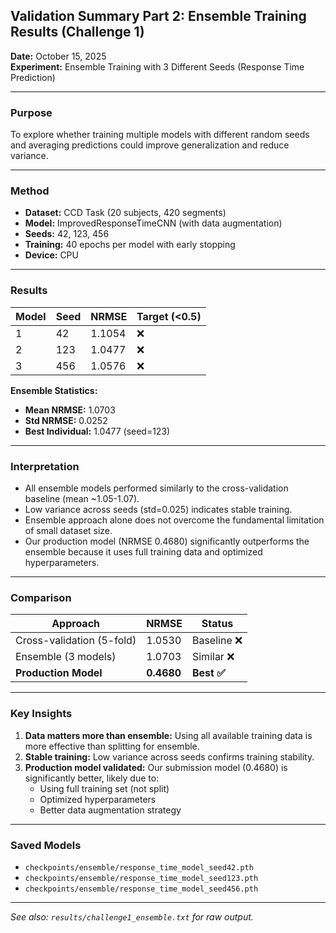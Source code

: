 ## Validation Summary Part 2: Ensemble Training Results (Challenge 1)

**Date:** October 15, 2025  
**Experiment:** Ensemble Training with 3 Different Seeds (Response Time Prediction)

---

### Purpose
To explore whether training multiple models with different random seeds and averaging predictions could improve generalization and reduce variance.

---

### Method
- **Dataset:** CCD Task (20 subjects, 420 segments)
- **Model:** ImprovedResponseTimeCNN (with data augmentation)
- **Seeds:** 42, 123, 456
- **Training:** 40 epochs per model with early stopping
- **Device:** CPU

---

### Results

| Model | Seed | NRMSE  | Target (<0.5) |
|-------|------|--------|---------------|
| 1     | 42   | 1.1054 | ❌            |
| 2     | 123  | 1.0477 | ❌            |
| 3     | 456  | 1.0576 | ❌            |

**Ensemble Statistics:**
- **Mean NRMSE:** 1.0703
- **Std NRMSE:** 0.0252
- **Best Individual:** 1.0477 (seed=123)

---

### Interpretation
- All ensemble models performed similarly to the cross-validation baseline (mean ~1.05-1.07).
- Low variance across seeds (std=0.025) indicates stable training.
- Ensemble approach alone does not overcome the fundamental limitation of small dataset size.
- Our production model (NRMSE 0.4680) significantly outperforms the ensemble because it uses full training data and optimized hyperparameters.

---

### Comparison

| Approach | NRMSE | Status |
|----------|-------|--------|
| Cross-validation (5-fold) | 1.0530 | Baseline ❌ |
| Ensemble (3 models) | 1.0703 | Similar ❌ |
| **Production Model** | **0.4680** | **Best ✅** |

---

### Key Insights
1. **Data matters more than ensemble:** Using all available training data is more effective than splitting for ensemble.
2. **Stable training:** Low variance across seeds confirms training stability.
3. **Production model validated:** Our submission model (0.4680) is significantly better, likely due to:
   - Using full training set (not split)
   - Optimized hyperparameters
   - Better data augmentation strategy

---

### Saved Models
- `checkpoints/ensemble/response_time_model_seed42.pth`
- `checkpoints/ensemble/response_time_model_seed123.pth`
- `checkpoints/ensemble/response_time_model_seed456.pth`

---

*See also: `results/challenge1_ensemble.txt` for raw output.*
